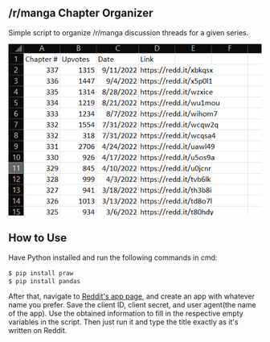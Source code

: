 ## /r/manga Chapter Organizer
Simple script to organize /r/manga discussion threads for a given series.

![csv shown](example.png)

## How to Use
Have Python installed and run the following commands in cmd:

```
$ pip install praw
$ pip install pandas
```

After that, navigate to [Reddit's app page](https://www.reddit.com/prefs/apps), and create an app with whatever name you prefer. Save the client ID, client secret, and user agent(the name of the app). Use the obtained information to fill in the respective empty variables in the script. Then just run it and type the title exactly as it's written on Reddit.
